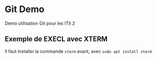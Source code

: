 # Git Demo
Demo utilisation Git pour les ITII 2

## Exemple de EXECL avec XTERM
Il faut installer la commande `xterm` avant, avec `sudo apt install xterm`

